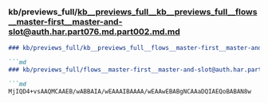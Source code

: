 ### kb/previews_full/kb__previews_full__kb__previews_full__flows__master-first__master-and-slot@auth.har.part076.md.part002.md.md

```md
### kb/previews_full/kb__previews_full__flows__master-first__master-and-slot@auth.har.part076.md.part002.md

```md
### kb/previews_full/flows__master-first__master-and-slot@auth.har.part076.md (part 002)

```md
MjIQD4+vsAAQMCAAEB/wABBAIA/wEAAAIBAAAA/wEAAwEBABgNCAAaDQIAEQoBABAN8w
```

```

```

```
